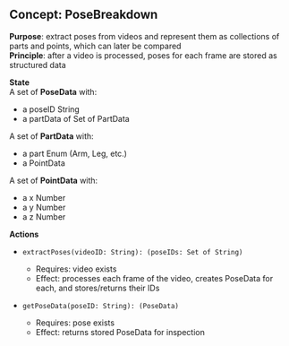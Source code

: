 ## Concept: PoseBreakdown  
**Purpose**: extract poses from videos and represent them as collections of parts and points, which can later be compared  
**Principle**: after a video is processed, poses for each frame are stored as structured data  

**State**  
A set of **PoseData** with:  
- a poseID String  
- a partData of Set of PartData  

A set of **PartData** with:  
- a part Enum (Arm, Leg, etc.)  
- a PointData

A set of **PointData** with:  
- a x Number  
- a y Number  
- a z Number  

**Actions**  
- `extractPoses(videoID: String): (poseIDs: Set of String)`  
  - Requires: video exists  
  - Effect: processes each frame of the video, creates PoseData for each, and stores/returns their IDs  

- `getPoseData(poseID: String): (PoseData)`  
  - Requires: pose exists  
  - Effect: returns stored PoseData for inspection  
